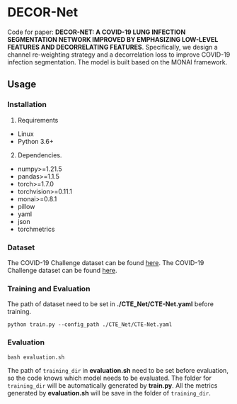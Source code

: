 # DECOR-Net
Code for paper: **DECOR-NET: A COVID-19 LUNG INFECTION SEGMENTATION NETWORK IMPROVED BY EMPHASIZING LOW-LEVEL FEATURES AND DECORRELATING FEATURES**. 
Specifically, we design a channel re-weighting strategy and a decorrelation loss to improve COVID-19 infection segmentation.
The model is built based on the MONAI framework.

## Usage
### Installation
1. Requirements

- Linux
- Python 3.6+

2. Dependencies.
- numpy>=1.21.5
- pandas>=1.1.5
- torch>=1.7.0
- torchvision>=0.11.1
- monai>=0.8.1
- pillow
- yaml
- json
- torchmetrics


### Dataset
The COVID-19 Challenge dataset can be found [here](https://covid-segmentation.grand-challenge.org).
The COVID-19 Challenge dataset can be found [here](https://covid-segmentation.grand-challenge.org).


### Training and Evaluation
The path of dataset need to be set in **./CTE_Net/CTE-Net.yaml** before training.
```
python train.py --config_path ./CTE_Net/CTE-Net.yaml
```

### Evaluation
```
bash evaluation.sh
```
The path of `training_dir` in **evaluation.sh** need to be set before evaluation, so the code knows which model needs to be evaluated. The folder for `training_dir` will be automatically generated by  **train.py**.
All the metrics generated by **evaluation.sh** will be save in the folder of `training_dir`.
